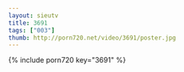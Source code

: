 ```yaml
--- 
layout: sieutv
title: 3691
tags: ["003"]
thumb: http://porn720.net/video/3691/poster.jpg
---
```

{% include porn720 key="3691" %} 
